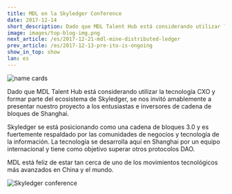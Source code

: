 ```yaml
---
title: MDL en la Skyledger Conference
date: 2017-12-14
short_description: Dado que MDL Talent Hub está considerando utilizar la tecnología CXO
image: images/top-blog-img.png
next_article: /es/2017-12-21-mdl-mine-distributed-ledger
prev_article: /es/2017-12-13-pre-ito-is-ongoing
show_in_top: show
lan: es
---
```


![name cards](https://gateway.ipfs.io/ipfs/QmYNLsraSd5BZp9BmnEQ1woHPWdCNSvpHSFYm5m4QE4hf1/name%20cards.jpeg)

Dado que MDL Talent Hub está considerando utilizar la tecnología CXO y formar parte del ecosistema de Skyledger, se nos invitó amablemente a presentar nuestro proyecto a los entusiastas e inversores de cadena de bloques de Shanghai.

Skyledger se está posicionando como una cadena de bloques 3.0 y es fuertemente respaldado por las comunidades de negocios y tecnología de la información. La tecnología se desarrolla aquí en Shanghai por un equipo internacional y tiene como objetivo superar otros protocolos DAO.

MDL está feliz de estar tan cerca de uno de los movimientos tecnológicos más avanzados en China y el mundo.

![Skyledger conference](https://gateway.ipfs.io/ipfs/Qmd7VLBVevfvXHRLKA3uZZvBz9SoJUZzpt2Mt7GhEXBiEt/skyledger%20conference.jpg)
